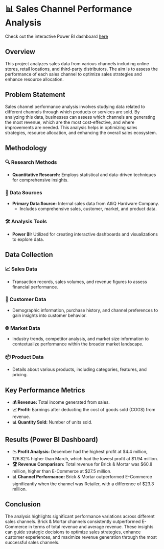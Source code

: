 # 📊 Sales Channel Performance Analysis

Check out the interactive Power BI dashboard [here](https://app.powerbi.com/groups/me/reports/6fe5e029-b827-4a19-8679-deacc50c8712/ReportSection?experience=power-bi)

## Overview
This project analyzes sales data from various channels including online stores, retail locations, and third-party distributors. The aim is to assess the performance of each sales channel to optimize sales strategies and enhance resource allocation.

## Problem Statement
Sales channel performance analysis involves studying data related to different channels through which products or services are sold. By analyzing this data, businesses can assess which channels are generating the most revenue, which are the most cost-effective, and where improvements are needed. This analysis helps in optimizing sales strategies, resource allocation, and enhancing the overall sales ecosystem.

## Methodology
### 🔍 Research Methods
- **Quantitative Research:** Employs statistical and data-driven techniques for comprehensive insights.

### 📑 Data Sources
- **Primary Data Source:** Internal sales data from AtliQ Hardware Company.
  - Includes comprehensive sales, customer, market, and product data.

### 🛠️ Analysis Tools
- **Power BI:** Utilized for creating interactive dashboards and visualizations to explore data.

## Data Collection
### 📈 Sales Data
- Transaction records, sales volumes, and revenue figures to assess financial performance.

### 👥 Customer Data
- Demographic information, purchase history, and channel preferences to gain insights into customer behavior.

### 🌐 Market Data
- Industry trends, competitor analysis, and market size information to contextualize performance within the broader market landscape.

### 📦 Product Data
- Details about various products, including categories, features, and pricing.

## Key Performance Metrics
- **💰 Revenue:** Total income generated from sales.
- **📈 Profit:** Earnings after deducting the cost of goods sold (COGS) from revenue.
- **📊 Quantity Sold:** Number of units sold.

## Results (Power BI Dashboard)
- **📉 Profit Analysis:** December had the highest profit at $4.4 million, 126.82% higher than March, which had the lowest profit at $1.94 million.
- **🏆 Revenue Comparison:** Total revenue for Brick & Mortar was $60.8 million, higher than E-Commerce at $27.5 million.
- **📊 Channel Performance:** Brick & Mortar outperformed E-Commerce significantly when the channel was Retailer, with a difference of $23.3 million.

## Conclusion
The analysis highlights significant performance variations across different sales channels. Brick & Mortar channels consistently outperformed E-Commerce in terms of total revenue and average revenue. These insights can guide strategic decisions to optimize sales strategies, enhance customer experiences, and maximize revenue generation through the most successful sales channels.
